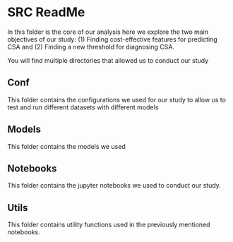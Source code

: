 # SRC ReadMe

In this folder is the core of our analysis here we explore the two main objectives of our study: (1) Finding cost-effective features for predicting CSA and (2) Finding a new threshold for diagnosing CSA.

You will find multiple directories that allowed us to conduct our study

## Conf

This folder contains the configurations we used for our study to allow us to test and run different datasets with different models

## Models

This folder contains the models we used

## Notebooks

This folder contains the jupyter notebooks we used to conduct our study.

## Utils

This folder contains utility functions used in the previously mentioned notebooks.
